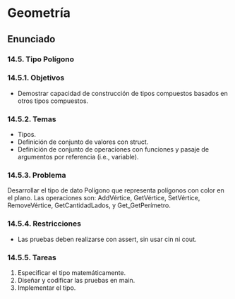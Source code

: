 # Geometría

## Enunciado

### 14.5. Tipo Polígono
### 14.5.1. Objetivos
* Demostrar capacidad de construcción de tipos compuestos basados en otros
tipos compuestos.
### 14.5.2. Temas
* Tipos.
* Definición de conjunto de valores con struct.
* Definición de conjunto de operaciones con funciones y pasaje de argumentos
por referencia (i.e., variable).
### 14.5.3. Problema
Desarrollar el tipo de dato Polígono que representa polígonos con color en el
plano. Las operaciones son: AddVértice, GetVértice, SetVértice, RemoveVértice,
GetCantidadLados, y Get_GetPerímetro.
### 14.5.4. Restricciones
* Las pruebas deben realizarse con assert, sin usar cin ni cout.
### 14.5.5. Tareas
1. Especificar el tipo matemáticamente.
2. Diseñar y codificar las pruebas en main.
3. Implementar el tipo.
